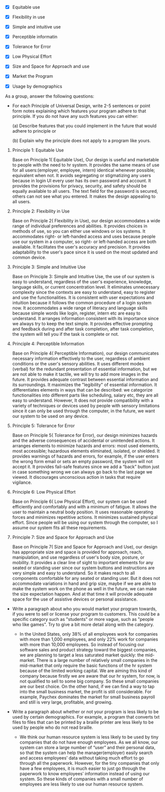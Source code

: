 - [x] Equitable use
- [x] Flexibility in use
- [x] Simple and intuitive use
- [x] Perceptible informatin
- [x] Tolerance for Error
- [x] Low Physical Effort
- [x] Size and Space for Approach and use
- [x] Market the Program
- [x] Usage by demographics



As a group, answer the following questions:

- For each Principle of Universal Design, write 2-5 sentences or point form notes explaining which features your program adhere to that principle. If you do not have any such features you can either:

    (a) Describe features that you could implement in the future that would adhere to principle or

    (b) Explain why the principle does not apply to a program like yours.
1. Principle 1: Equitable Use

   Base on Principle 1( Equitable Use), Our design is useful and marketable to people with the need to hr system. It provides the same means of use for all users:(employer, employee, intern) identical whenever possible; equivalent when not. It avoids segregating or stigmatizing any users because in login UI every user has its own password and account. It provides the provisions for privacy, security, and safety should be equally available to all users. The text field for the password is secured, others can not see what you entered. It makes the design appealing to all users.


2. Principle 2: Flexibility in Use

   Base on Principle 2( Flexibility in Use), our design accommodates a wide range of individual preferences and abilities. It provides choices in methods of use, so you can either use windows or ios systems. It accommodates right- or left-handed access and uses because people use our system in a computer, so right- or left-handed access are both available. It facilitates the user's accuracy and precision. It provides adaptability to the user's pace since it is used on the most updated and common device.


3. Principle 3: Simple and Intuitive Use

   Base on Principle 3: Simple and Intuitive Use, the use of our system is easy to understand, regardless of the user's experience, knowledge, language skills, or current concentration level. It eliminates unnecessary complexity since the contexts are easy to understand, easy to register and use the functionalities. It is consistent with user expectations and intuition because it follows the common procedure of a login system now. It accommodates a wide range of literacy and language skills because simple words like login, register, intern etc are easy to understand. It arranges information consistent with its importance since we always try to keep the text simple. It provides effective prompting and feedback during and after task completion, after task completion, the system will tell you if the task is complete or not.


4. Principle 4: Perceptible Information

   Base on Principle 4( Perceptible Information), our design communicates necessary information effectively to the user, regardless of ambient conditions or the user's sensory abilities. It uses different modes (verbal) for the redundant presentation of essential information, but we are not able to make it tactile, we will try to add more images in the future. It provides adequate contrast between essential information and its surroundings. It maximizes the "legibility" of essential information. It differentiates elements in ways that can be described: we categorize functionalities into different parts like scheduling, salary etc, they are all easy to understand. However, It does not provide compatibility with a variety of techniques or devices used by people with sensory limitations since it can only be used through the computer, in the future, we want our system to be used on any device.


5. Principle 5: Tolerance for Error

   Base on Principle 5( Tolerance for Error), our design minimizes hazards and the adverse consequences of accidental or unintended actions. It arranges elements to minimize hazards and errors: most used elements, most accessible; hazardous elements eliminated, isolated, or shielded. It provides warnings of hazards and errors, for example, if the user enters the wrong form email or sets an empty password, the system will not accept it. It provides fail-safe features since we add a “back” button just in case something wrong we can always go back to the last page we viewed. It discourages unconscious action in tasks that require vigilance.


6. Principle 6: Low Physical Effort

   Base on Principle 6( Low Physical Effort), our system can be used efficiently and comfortably and with a minimum of fatigue. It allows the user to maintain a neutral body position. It uses reasonable operating forces and minimizes repetitive actions. It minimizes sustained physical effort. Since people will be using our system through the computer, so I assume our system fits all these requirements.


7. Principle 7: Size and Space for Approach and Use

   Base on Principle 7( Size and Space for Approach and Use), our design has appropriate size and space is provided for approach, reach, manipulation, and use regardless of user's body size, posture, or mobility. It provides a clear line of sight to important elements for any seated or standing user since our system buttons and instructions are very simple and easy to understand. So it makes reach to all components comfortable for any seated or standing user. But it does not accommodate variations in hand and grip size, maybe if we are able to make the system work on the phone as well in the future, we can make the size expectation happen.  And at that time it will provide adequate space for the use of assistive devices or personal assistance.


- Write a paragraph about who you would market your program towards, if you were to sell or license your program to customers. This could be a specific category such as "students" or more vague, such as "people who like games". Try to give a bit more detail along with the category.

  - In the United States, only 38% of all employees work for companies with more than 1,000 employees, and only 22% work for companies with more than 10,000 employees. So instead of focusing our software sales and product strategy toward the biggest companies, we are planning to target a less saturated market quickly: the mid-market. There is a large number of relatively small companies in the mid-market that only require the basic functions of the hr system because of the limited working capital. We are aiming this kind of company because firstly we are aware that our hr system, for now, is not qualified to sell to some big company. So these small companies are our best choice. On the other hand, if we can find a way to tap into the small business market, the profit is still considerable. For example, Paychex dominates the market for small business payroll and still is very large, profitable, and growing.


- Write a paragraph about whether or not your program is less likely to be used by certain demographics. For example, a program that converts txt files to files that can be printed by a braille printer are less likely to be used by people who do not read braille.

  - We think our human resource system is less likely to be used by tiny companies that do not have enough employees. As we all know, our system can store a large number of “user” and their personal data, so that the system can help the manager(employer) easily search and access employees’ data without taking much effort to go through all the paperwork. However, for the tiny companies that only have a few employees, it is much easier to just go through the paperwork to know employees’ information instead of using our system. So these kinds of companies with a small number of employees are less likely to use our human resource system. 
